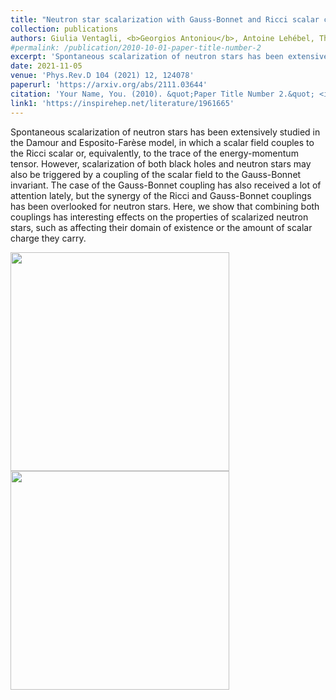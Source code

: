 ```yaml
---
title: "Neutron star scalarization with Gauss-Bonnet and Ricci scalar couplings"
collection: publications
authors: Giulia Ventagli, <b>Georgios Antoniou</b>, Antoine Lehébel, Thomas P. Sotiriou
#permalink: /publication/2010-10-01-paper-title-number-2
excerpt: 'Spontaneous scalarization of neutron stars has been extensively studied in the Damour and Esposito-Farèse model, in which a scalar field couples to the Ricci scalar or, equivalently, to the trace of the energy-momentum tensor. However, scalarization of both black holes and neutron stars may also be triggered by a coupling of the scalar field...'
date: 2021-11-05
venue: 'Phys.Rev.D 104 (2021) 12, 124078'
paperurl: 'https://arxiv.org/abs/2111.03644'
citation: 'Your Name, You. (2010). &quot;Paper Title Number 2.&quot; <i>Journal 1</i>. 1(2).'
link1: 'https://inspirehep.net/literature/1961665'
---
```


Spontaneous scalarization of neutron stars has been extensively studied in the Damour and Esposito-Farèse model, in which a scalar field couples to the Ricci scalar or, equivalently, to the trace of the energy-momentum tensor. However, scalarization of both black holes and neutron stars may also be triggered by a coupling of the scalar field to the Gauss-Bonnet invariant. The case of the Gauss-Bonnet coupling has also received a lot of attention lately, but the synergy of the Ricci and Gauss-Bonnet couplings has been overlooked for neutron stars. Here, we show that combining both couplings has interesting effects on the properties of scalarized neutron stars, such as affecting their domain of existence or the amount of scalar charge they carry.

<img src="https://inspirehep.net/files/9707fb82058ee98e038e6b170de50d07" width="350">     <img src="https://inspirehep.net/files/14f4bedf8a1ee6fbd2db062f8c06d292" width="350">



<!-- [Download paper here](http://academicpages.github.io/files/paper2.pdf) -->

